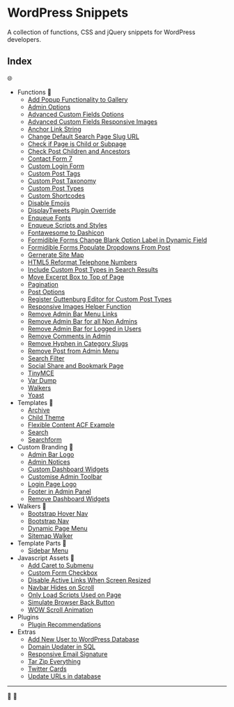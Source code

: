 # WordPress Snippets

A collection of functions, CSS and jQuery snippets for WordPress developers.

## Index
:globe_with_meridians:
- Functions :file_folder:
    - [Add Popup Functionality to Gallery](functions/add-popup-functionality-to-gallery.md)
    - [Admin Options](functions/admin-options.md)
    - [Advanced Custom Fields Options](functions/advanced-custom-fields-options.md)
    - [Advanced Custom Fields Responsive Images](functions/advanced-custom-fields-responsive-images.md)
    - [Anchor Link String](functions/anchor-link-string.md)
    - [Change Default Search Page Slug URL](change-default-search-page-slug-url.md)
    - [Check if Page is Child or Subpage](functions/check-if-page-is-child-or-subpage.md)
    - [Check Post Children and Ancestors](functions/check-post-children-and-ancestors.md)
    - [Contact Form 7](functions/contact-form-7.md)
    - [Custom Login Form](functions/custom-login-form.md)
    - [Custom Post Tags](custom-post-tags.md)
    - [Custom Post Taxonomy](functions/custom-post-taxonomy.md)
    - [Custom Post Types](functions/custom-post-types.md)
    - [Custom Shortcodes](functions/custom-shortcodes.md)
    - [Disable Emojis](functions/disable-emojis.md)
    - [DisplayTweets Plugin Override](functions/displaytweets-plugin-override.md)
    - [Enqueue Fonts](functions/enqueue-fonts.md)
    - [Enqueue Scripts and Styles](functions/enqueue-scripts-and-styles.md)
    - [Fontawesome to Dashicon](fontawesome-to-dashicon.md)
    - [Formidible Forms Change Blank Option Label in Dynamic Field](formidible-forms-change-blank-option-label-in-dynamic-field.md)
    - [Formidible Forms Populate Dropdowns From Post](functions/formidible-forms-populate-dropdowns-from-post.md)
    - [Gernerate Site Map](functions/generate-site-map.md)
    - [HTML5 Reformat Telephone Numbers](functions/html5-reformat-telephone-numbers.md)
    - [Include Custom Post Types in Search Results](functions/include-custom-post-types-in-search-results.md)
    - [Move Excerpt Box to Top of Page](functions/move-excerpt-box-to-top-of-page.md)
    - [Pagination](functions/pagination.md)
    - [Post Options](functions/post-options.md)
    - [Register Guttenburg Editor for Custom Post Types](register-guttenburg-editor-for-custom-post-types.md)
    - [Responsive Images Helper Function](functions/responsive-images-helper-function.md)
    - [Remove Admin Bar Menu Links](functions/remove-admin-bar-menu-links.md)
    - [Remove Admin Bar for all Non Admins](functions/remove-admin-bar-for-all-non-admins.md)
    - [Remove Admin Bar for Logged in Users](functions/remove-admin-bar-for-logged-in-users.md)
    - [Remove Comments in Admin](functions/remove-comments-in-admin.md)
    - [Remove Hyphen in Category Slugs](functions/remove-hyphen-in-category-slugs.md)
    - [Remove Post from Admin Menu](functions/remove-post-from-admin-menu.md)
    - [Search Filter](functions/search-filter.md)
    - [Social Share and Bookmark Page](social-share-and-bookmark-page.md)
    - [TinyMCE](functions/tiny-mce.md)
    - [Var Dump](functions/var-dump.md)
    - [Walkers](functions/walkers.md)
    - [Yoast](functions/yoast.md)
- Templates :file_folder:
    - [Archive](templates/archive.md)
    - [Child Theme](templates/child-theme.md)
    - [Flexible Content ACF Example](templates/flexible-content-acf-example.md)
    - [Search](templates/search.md)
    - [Searchform](templates/searchform.md)
- Custom Branding :open_file_folder:
    - [Admin Bar Logo](templates/custom-branding/admin-bar-logo.md)
    - [Admin Notices](templates/custom-branding/admin-notices.md)
    - [Custom Dashboard Widgets](templates/custom-branding/custom-dashboard-widgets.md)
    - [Customise Admin Toolbar](templates/custom-branding/customise-admin-toolbar.md)
    - [Login Page Logo](templates/custom-branding/login-page-logo.md)
    - [Footer in Admin Panel](templates/custom-branding/footer-in-admin-panel.md)
    - [Remove Dashboard Widgets](templates/custom-branding/remove-dashboard-widgets.md)
- Walkers :open_file_folder:
    - [Bootstrap Hover Nav](templates/walkers/bootstrap-hover-nav.md)
    - [Bootstrap Nav](templates/walkers/bootstrap-nav.md)
    - [Dynamic Page Menu](templates/walkers/dynamic-page-menu.md)
    - [Sitemap Walker](templates/walkers/sitemap-walker.md)
- Template Parts :open_file_folder:
    - [Sidebar Menu](templates/template-parts/sidebar-menu.md)
- Javascript Assets :open_file_folder:
    - [Add Caret to Submenu](core/assets/js/add-caret-to-submenu.md)
    - [Custom Form Checkbox](core/assets/js/custom-form-checkbox.md)
    - [Disable Active Links When Screen Resized](disable-active-links-when-screen-resized.md)
    - [Navbar Hides on Scroll](core/assets/js/navbar-hides-on-scroll.md)
    - [Only Load Scripts Used on Page](core/assets/js/only-load-scripts-used-on-page.md)
    - [Simulate Browser Back Button](core/assets/js/simulate-browser-back-button.md)
    - [WOW Scroll Animation](core/assets/js/wow-scroll-animation.md)
- Plugins
    - [Plugin Recommendations](plugins/plugin-recommendations.md)
- Extras
    - [Add New User to WordPress Database](extras/add-new-user-to-wordpress-database.md)
    - [Domain Updater in SQL](extras/domain-updater.md)
    - [Responsive Email Signature](extras/responsive-email-signature.md)
    - [Tar Zip Everything](extras/tar-zip-everything.md)
    - [Twitter Cards](extras/twitter-cards.md)
    - [Update URLs in database](extras/update-urls-in-database.md)

---

:game_die: :honey_pot: